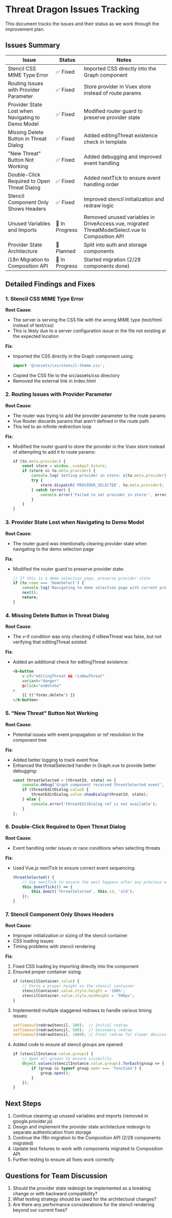 # Threat Dragon Issues Tracking

This document tracks the issues and their status as we work through the improvement plan.

## Issues Summary

| Issue | Status | Notes |
|-------|--------|-------|
| Stencil CSS MIME Type Error | ✅ Fixed | Imported CSS directly into the Graph component |
| Routing Issues with Provider Parameter | ✅ Fixed | Store provider in Vuex store instead of route params |
| Provider State Lost when Navigating to Demo Model | ✅ Fixed | Modified router guard to preserve provider state |
| Missing Delete Button in Threat Dialog | ✅ Fixed | Added editingThreat existence check in template |
| "New Threat" Button Not Working | ✅ Fixed | Added debugging and improved event handling |
| Double-Click Required to Open Threat Dialog | ✅ Fixed | Added nextTick to ensure event handling order |
| Stencil Component Only Shows Headers | ✅ Fixed | Improved stencil initialization and redraw logic |
| Unused Variables and Imports | 🔄 In Progress | Removed unused variables in DriveAccess.vue, migrated ThreatModelSelect.vue to Composition API |
| Provider State Architecture | 📝 Planned | Split into auth and storage components |
| i18n Migration to Composition API | 🔄 In Progress | Started migration (2/28 components done) |

## Detailed Findings and Fixes

### 1. Stencil CSS MIME Type Error

**Root Cause**: 
- The server is serving the CSS file with the wrong MIME type (text/html instead of text/css)
- This is likely due to a server configuration issue or the file not existing at the expected location

**Fix**:
- Imported the CSS directly in the Graph component using:
  ```javascript
  import '@/assets/css/stencil-theme.css';
  ```
- Copied the CSS file to the src/assets/css directory
- Removed the external link in index.html

### 2. Routing Issues with Provider Parameter

**Root Cause**:
- The router was trying to add the provider parameter to the route params
- Vue Router discards params that aren't defined in the route path
- This led to an infinite redirection loop

**Fix**:
- Modified the router guard to store the provider in the Vuex store instead of attempting to add it to route params:
  ```javascript
  if (to.meta.provider) {
      const store = window._vueApp?.$store;
      if (store && to.meta.provider) {
          console.log(`Setting provider in store: ${to.meta.provider}`);
          try {
              store.dispatch('PROVIDER_SELECTED', to.meta.provider);
          } catch (error) {
              console.error('Failed to set provider in store:', error);
          }
      }
  }
  ```

### 3. Provider State Lost when Navigating to Demo Model

**Root Cause**:
- The router guard was intentionally clearing provider state when navigating to the demo selection page

**Fix**:
- Modified the router guard to preserve provider state:
  ```javascript
  // If this is a demo selection page, preserve provider state
  if (to.name === 'DemoSelect') {
      console.log('Navigating to demo selection page with current provider state');
      next();
      return;
  }
  ```

### 4. Missing Delete Button in Threat Dialog

**Root Cause**:
- The v-if condition was only checking if isNewThreat was false, but not verifying that editingThreat existed

**Fix**:
- Added an additional check for editingThreat existence:
  ```html
  <b-button
      v-if="editingThreat && !isNewThreat"
      variant="danger"
      @click="onDelete"
  >
      {{ t('forms.delete') }}
  </b-button>
  ```

### 5. "New Threat" Button Not Working

**Root Cause**:
- Potential issues with event propagation or ref resolution in the component tree

**Fix**:
- Added better logging to track event flow
- Enhanced the threatSelected handler in Graph.vue to provide better debugging:
  ```javascript
  const threatSelected = (threatId, state) => {
      console.debug('Graph component received threatSelected event', threatId, state);
      if (threatEditDialog.value) {
          threatEditDialog.value.showDialog(threatId, state);
      } else {
          console.error('threatEditDialog ref is not available');
      }
  };
  ```

### 6. Double-Click Required to Open Threat Dialog

**Root Cause**:
- Event handling order issues or race conditions when selecting threats

**Fix**:
- Used Vue.js nextTick to ensure correct event sequencing:
  ```javascript
  threatSelected() {
      // Use nextTick to ensure the emit happens after any previous events
      this.$nextTick(() => {
          this.$emit('threatSelected', this.id, 'old');
      });
  }
  ```

### 7. Stencil Component Only Shows Headers

**Root Cause**:
- Improper initialization or sizing of the stencil container
- CSS loading issues
- Timing problems with stencil rendering

**Fix**:
1. Fixed CSS loading by importing directly into the component
2. Ensured proper container sizing:
   ```javascript
   if (stencilContainer.value) {
       // Force a proper height on the stencil container
       stencilContainer.value.style.height = '100%';
       stencilContainer.value.style.minHeight = '500px';
   }
   ```
3. Implemented multiple staggered redraws to handle various timing issues:
   ```javascript
   setTimeout(redrawStencil, 100);  // Initial redraw
   setTimeout(redrawStencil, 500);  // Secondary redraw
   setTimeout(redrawStencil, 1000); // Final redraw for slower devices
   ```
4. Added code to ensure all stencil groups are opened:
   ```javascript
   if (stencilInstance.value.groups) {
       // Open all groups to ensure visibility
       Object.values(stencilInstance.value.groups).forEach(group => {
           if (group && typeof group.open === 'function') {
               group.open();
           }
       });
   }
   ```

## Next Steps

1. Continue cleaning up unused variables and imports (removed in google.provider.js)
2. Design and implement the provider state architecture redesign to separate authentication from storage
3. Continue the i18n migration to the Composition API (2/28 components migrated)
4. Update test fixtures to work with components migrated to Composition API
5. Further testing to ensure all fixes work correctly

## Questions for Team Discussion

1. Should the provider state redesign be implemented as a breaking change or with backward compatibility?
2. What testing strategy should be used for the architectural changes?
3. Are there any performance considerations for the stencil rendering beyond our current fixes?